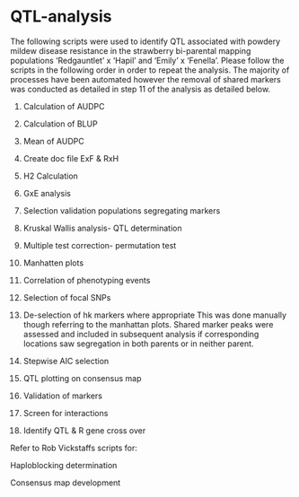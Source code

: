 # QTL-analysis

The following scripts were used to identify QTL associated with powdery mildew disease resistance in the strawberry bi-parental mapping populations ‘Redgauntlet’ x ‘Hapil’ and ‘Emily’ x ‘Fenella’. Please follow the scripts in the following order in order to repeat the analysis. The majority of processes have been automated however the removal of shared markers was conducted as detailed in step 11 of the analysis as detailed below.

1. Calculation of AUDPC 

2. Calculation of BLUP

3. Mean of AUDPC 

4. Create doc file ExF & RxH

5. H2 Calculation 

6. GxE analysis

7. Selection validation populations segregating markers 

8. Kruskal Wallis analysis- QTL determination

9. Multiple test correction- permutation test

10. Manhatten plots

11. Correlation of phenotyping events

12. Selection of focal SNPs

13. De-selection of hk markers where appropriate 
This was done manually though referring to the manhattan plots. Shared marker peaks were assessed and included in subsequent analysis if corresponding locations saw segregation in both parents or in neither parent. 

14. Stepwise AIC selection

15. QTL plotting on consensus map

16. Validation of markers

17. Screen for interactions

18. Identify QTL & R gene cross over 


Refer to Rob Vickstaffs scripts for:

Haploblocking determination 

Consensus map development
